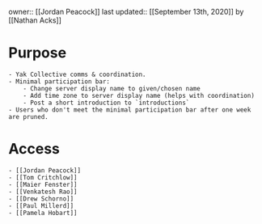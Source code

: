 owner:: [[Jordan Peacock]]
last updated:: [[September 13th, 2020]] by [[Nathan Acks]]
# Purpose
    - Yak Collective comms & coordination.
    - Minimal participation bar:
        - Change server display name to given/chosen name
        - Add time zone to server display name (helps with coordination)
        - Post a short introduction to `introductions`
    - Users who don't meet the minimal participation bar after one week are pruned.
# Access
    - [[Jordan Peacock]]
    - [[Tom Critchlow]]
    - [[Maier Fenster]]
    - [[Venkatesh Rao]]
    - [[Drew Schorno]]
    - [[Paul Millerd]]
    - [[Pamela Hobart]]
